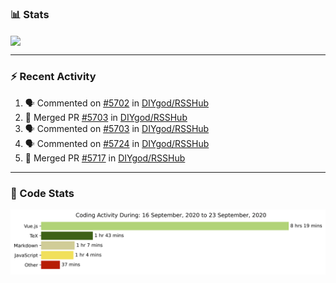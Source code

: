 ### :bar_chart: Stats

<a href="#">
  <img align="center" src="https://github-readme-stats.vercel.app/api?username=henryqw&count_private=true&show_icons=true" />
</a>
<!-- <a href="#">
  <img align="center" src="https://github-readme-stats-git-master.henryqw.vercel.app/api/top-langs/?username=HenryQW&layout=compact" />
</a> -->

---

### :zap: Recent Activity

<!--START_SECTION:activity-->

1. 🗣 Commented on [#5702](https://github.com//DIYgod/RSSHub/issues/5702) in [DIYgod/RSSHub](https://github.com//DIYgod/RSSHub)
2. 🎉 Merged PR [#5703](https://github.com//DIYgod/RSSHub/pull/5703) in [DIYgod/RSSHub](https://github.com//DIYgod/RSSHub)
3. 🗣 Commented on [#5703](https://github.com//DIYgod/RSSHub/issues/5703) in [DIYgod/RSSHub](https://github.com//DIYgod/RSSHub)
4. 🗣 Commented on [#5724](https://github.com//DIYgod/RSSHub/issues/5724) in [DIYgod/RSSHub](https://github.com//DIYgod/RSSHub)
5. 🎉 Merged PR [#5717](https://github.com//DIYgod/RSSHub/pull/5717) in [DIYgod/RSSHub](https://github.com//DIYgod/RSSHub)
<!--END_SECTION:activity-->

---

### :calendar: Code Stats

![WakaTime](https://github.com/HenryQW/HenryQW/blob/master/images/stat.svg)
